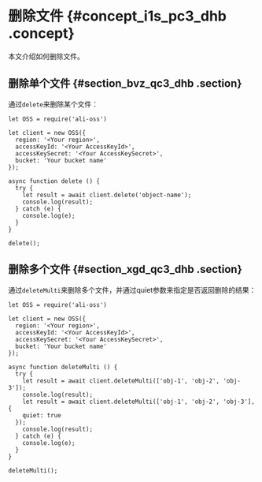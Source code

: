 # 删除文件 {#concept_i1s_pc3_dhb .concept}

本文介绍如何删除文件。

## 删除单个文件 {#section_bvz_qc3_dhb .section}

通过`delete`来删除某个文件：

```language-js
let OSS = require('ali-oss')

let client = new OSS({
  region: '<Your region>',
  accessKeyId: '<Your AccessKeyId>',
  accessKeySecret: '<Your AccessKeySecret>',
  bucket: 'Your bucket name'
});

async function delete () {
  try {
    let result = await client.delete('object-name');
    console.log(result);
  } catch (e) {
    console.log(e);
  }
}

delete();

```

## 删除多个文件 {#section_xgd_qc3_dhb .section}

通过`deleteMulti`来删除多个文件，并通过quiet参数来指定是否返回删除的结果：

```language-js
let OSS = require('ali-oss')

let client = new OSS({
  region: '<Your region>',
  accessKeyId: '<Your AccessKeyId>',
  accessKeySecret: '<Your AccessKeySecret>',
  bucket: 'Your bucket name'
});

async function deleteMulti () {
  try {
    let result = await client.deleteMulti(['obj-1', 'obj-2', 'obj-3']);
    console.log(result);
    let result = await client.deleteMulti(['obj-1', 'obj-2', 'obj-3'], {
    quiet: true
  });
    console.log(result);
  } catch (e) {
    console.log(e);
  }
}

deleteMulti();

```

